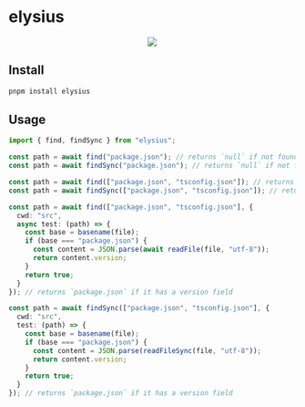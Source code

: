 # elysius

<p align="center">
  <a href="https://www.npmjs.com/package/@luxass/find-config"><img src="https://img.shields.io/npm/v/@luxass/find-config?style=for-the-badge&color=3FA7D6&label="></a>
<p>

## Install

```bash
pnpm install elysius
```

## Usage

```ts
import { find, findSync } from "elysius";

const path = await find("package.json"); // returns `null` if not found
const path = await findSync("package.json"); // returns `null` if not found

const path = await find(["package.json", "tsconfig.json"]); // returns the first found file
const path = await findSync(["package.json", "tsconfig.json"]); // returns the first found file

const path = await find(["package.json", "tsconfig.json"], {
  cwd: "src",
  async test: (path) => {
    const base = basename(file);
    if (base === "package.json") {
      const content = JSON.parse(await readFile(file, "utf-8"));
      return content.version;
    }
    return true;
  }
}); // returns `package.json` if it has a version field

const path = await findSync(["package.json", "tsconfig.json"], {
  cwd: "src",
  test: (path) => {
    const base = basename(file);
    if (base === "package.json") {
      const content = JSON.parse(readFileSync(file, "utf-8"));
      return content.version;
    }
    return true;
  }
}); // returns `package.json` if it has a version field
```
